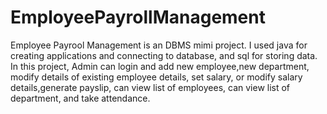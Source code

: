 # EmployeePayrollManagement
Employee Payrool Management is an DBMS mimi project. I used java for creating applications and connecting to database, and sql for storing data. In this project, 
Admin can login and add new employee,new department, modify details of existing employee details, set salary, or modify salary details,generate payslip, can view list of employees,
can view list of department, and take attendance.


